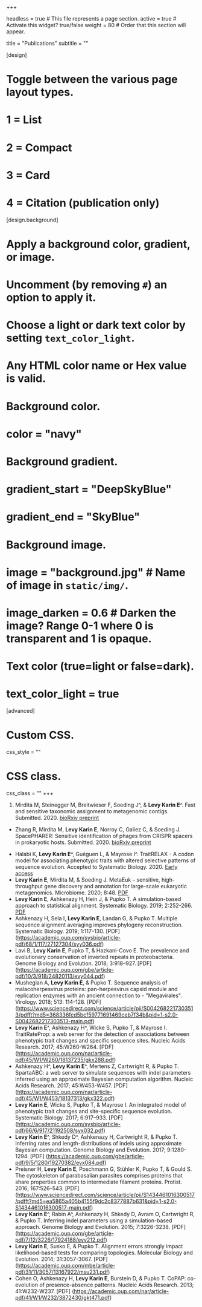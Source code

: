+++

headless = true  # This file represents a page section.
active = true  # Activate this widget? true/false
weight = 80  # Order that this section will appear.

title = "Publications"
subtitle = ""

[design]
  # Toggle between the various page layout types.
  #   1 = List
  #   2 = Compact
  #   3 = Card
  #   4 = Citation (publication only)


[design.background]
  # Apply a background color, gradient, or image.
  #   Uncomment (by removing `#`) an option to apply it.
  #   Choose a light or dark text color by setting `text_color_light`.
  #   Any HTML color name or Hex value is valid.
  
  # Background color.
  # color = "navy"
  
  # Background gradient.
  # gradient_start = "DeepSkyBlue"
  # gradient_end = "SkyBlue"
  
  # Background image.
  # image = "background.jpg"  # Name of image in `static/img/`.
  # image_darken = 0.6  # Darken the image? Range 0-1 where 0 is transparent and 1 is opaque.

  # Text color (true=light or false=dark).
  # text_color_light = true  
  
[advanced]
 # Custom CSS. 
 css_style = ""
 
 # CSS class.
 css_class = ""
+++

1. Mirdita M, Steinegger M, Breitwieser F, Soeding J^, & **Levy Karin E**^. Fast and sensitive taxonomic assignment to metagenomic contigs. Submitted. 2020. [bioRxiv preprint](https://biorxiv.org/cgi/content/short/2020.11.27.401018v1)
+ Zhang R, Mirdita M, **Levy Karin E**, Norroy C, Galiez C, & Soeding J. SpacePHARER: Sensitive identification of phages from CRISPR spacers in prokaryotic hosts. Submitted. 2020. [bioRxiv preprint](https://www.biorxiv.org/content/10.1101/2020.05.15.090266v1)
- Halabi K, **Levy Karin E**^, Guéguen L, & Mayrose I^. TraitRELAX - A codon model for associating phenotypic traits with altered selective patterns of sequence evolution. Accepted to Systematic Biology. 2020. [Early access](https://academic.oup.com/sysbio/advance-article/doi/10.1093/sysbio/syaa087/6012374?guestAccessKey=fedd6916-eeaa-485d-9ad9-24bbc151382b)
- **Levy Karin E**, Mirdita M, & Soeding J. MetaEuk – sensitive, high-throughput gene discovery and annotation for large-scale eukaryotic metagenomics. Microbiome. 2020; 8:48. [PDF](https://rdcu.be/b3ozK)
- **Levy Karin E**, Ashkenazy H, Hein J, & Pupko T. A simulation-based approach to statistical alignment. Systematic Biology. 2019; 2:252-266. [PDF](https://academic.oup.com/sysbio/article-pdf/68/2/252/27739173/syy059.pdf)
- Ashkenazy H, Sela I, **Levy Karin E**, Landan G, & Pupko T. Multiple sequence alignment averaging improves phylogeny reconstruction. Systematic Biology. 2019; 1:117–130. [PDF] (https://academic.oup.com/sysbio/article-pdf/68/1/117/27127304/syy036.pdf)
- Lavi B, **Levy Karin E**, Pupko T, & Hazkani-Covo E. The prevalence and evolutionary conservation of inverted repeats in proteobacteria. Genome Biology and Evolution. 2018; 3:918–927. [PDF] (https://academic.oup.com/gbe/article-pdf/10/3/918/24820113/evy044.pdf)
- Mushegian A, **Levy Karin E**, & Pupko T. Sequence analysis of malacoherpesvirus proteins: pan-herpesvirus capsid module and replication enzymes with an ancient connection to - "Megavirales". Virology. 2018; 513: 114-128. [PDF] (https://www.sciencedirect.com/science/article/pii/S0042682217303513/pdfft?md5=368336fcd5bcf59771691469ceb7f34b&pid=1-s2.0-S0042682217303513-main.pdf)
- **Levy Karin E**^, Ashkenazy H^, Wicke S, Pupko T, & Mayrose I. TraitRateProp: a web server for the detection of associations between phenotypic trait changes and specific sequence sites. Nucleic Acids Research. 2017; 45:W260-W264. [PDF] (https://academic.oup.com/nar/article-pdf/45/W1/W260/18137235/gkx288.pdf)
- Ashkenazy H^, **Levy Karin E**^, Mertens Z, Cartwright R, & Pupko T. SpartaABC: a web server to simulate sequences with indel parameters inferred using an approximate Bayesian computation algorithm. Nucleic Acids Research. 2017; 45:W453-W457. [PDF] (https://academic.oup.com/nar/article-pdf/45/W1/W453/18137313/gkx322.pdf)
- **Levy Karin E**, Wicke S, Pupko T, & Mayrose I. An integrated model of phenotypic trait changes and site-specific sequence evolution. Systematic Biology. 2017; 6:917–933. [PDF] (https://academic.oup.com/sysbio/article-pdf/66/6/917/21192508/syx032.pdf)
- **Levy Karin E**^, Shkedy D^, Ashkenazy H, Cartwright R, & Pupko T. Inferring rates and length-distributions of indels using approximate Bayesian computation. Genome Biology and Evolution. 2017; 9:1280-1294. [PDF] (https://academic.oup.com/gbe/article-pdf/9/5/1280/19270382/evx084.pdf)
- Preisner H, **Levy Karin E**, Poschmann G, Stühler K, Pupko T, & Gould S. The cytoskeleton of parabasalian parasites comprises proteins that share properties common to intermediate filament proteins. Protist. 2016; 167:526–543. [PDF] (https://www.sciencedirect.com/science/article/pii/S1434461016300517/pdfft?md5=ea5865a405b4155f9dc2c8377887b631&pid=1-s2.0-S1434461016300517-main.pdf)
- **Levy Karin E**^, Rabin A^, Ashkenazy H, Shkedy D, Avram O, Cartwright R, & Pupko T. Inferring indel parameters using a simulation-based approach. Genome Biology and Evolution. 2015; 7:3226-3238. [PDF] (https://academic.oup.com/gbe/article-pdf/7/12/3226/17924188/evv212.pdf)
- **Levy Karin E**, Susko E, & Pupko T. Alignment errors strongly impact likelihood-based tests for comparing topologies. Molecular Biology and Evolution. 2014; 31:3057-3067. [PDF] (https://academic.oup.com/mbe/article-pdf/31/11/3057/13167922/msu231.pdf)
- Cohen O, Ashkenazy H, **Levy Karin E**, Burstein D, & Pupko T. CoPAP: co-evolution of presence-absence patterns. Nucleic Acids Research. 2013; 41:W232-W237. [PDF] (https://academic.oup.com/nar/article-pdf/41/W1/W232/3872430/gkt471.pdf)
  
